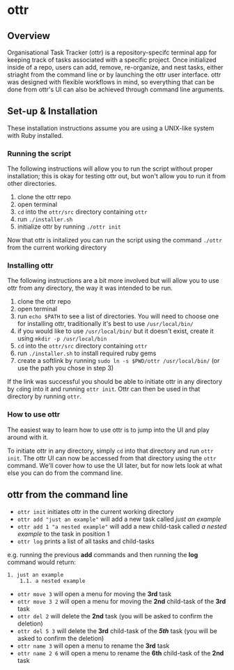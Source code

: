 # ottr

## Overview
Organisational Task Tracker (ottr) is a repository-specifc terminal app for keeping track of tasks associated with a specific project. 
Once initialized inside of a repo, users can add, remove, re-organize, and nest tasks, either striaght from the command line or by launching
the ottr user interface. ottr was designed with flexible workflows in mind, so everything that can be done from ottr's UI can also be achieved
through command line arguments.

## Set-up & Installation

These installation instructions assume you are using a UNIX-like system with Ruby installed.

### Running the script

The following instructions will allow you to run the script without proper installation;
this is okay for testing ottr out, but won't allow you to run it from other directories.

1. clone the ottr repo
1. open terminal
1. `cd` into the `ottr/src` directory containing `ottr`
1. run `./installer.sh`
1. initialize ottr by running `./ottr init`

Now that ottr is initalized you can run the script using the command `./ottr` from the current working directory 

### Installing ottr

The following instructions are a bit more involved but will allow you to use ottr from any directory, 
the way it was intended to be run.

1. clone the ottr repo
1. open terminal
1. run `echo $PATH` to see a list of directories. You will need to choose one for installing ottr, traditionally it's best to use `/usr/local/bin/`
1. if you would like to use `/usr/local/bin/` but it doesn't exist, create it using `mkdir -p /usr/local/bin`
1. `cd` into the `ottr/src` directory containing `ottr`
1. run `./installer.sh` to install required ruby gems
1. create a softlink by running `sudo ln -s $PWD/ottr /usr/local/bin/` (or use the path you chose in step 3)

If the link was successful you should be able to initiate ottr in any directory by `cd`ing into it and running `ottr init`. Ottr can then be used in that directory by running `ottr`.

### How to use ottr

The easiest way to learn how to use ottr is to jump into the UI and play around with it.

To initiate ottr in any directory, simply `cd` into that directory and run `ottr init`. The ottr UI can now be accessed from that directory using the `ottr` command. We'll cover how to use the UI later, but for now lets look at what else you can do from the command line.

## ottr from the command line

* `ottr init` initiates ottr in the current working directory
* `ottr add "just an example"` will add a new task called *just an example*
* `ottr add 1 "a nested example"` will add a new child-task called *a nested example* to the task in position 1
* `ottr log` prints a list of all tasks and child-tasks

e.g. running the previous **add** commands and then running the **log** command would return:
```
1. just an example
    1.1. a nested example
```

* `ottr move 3` will open a menu for moving the **3rd** task
* `ottr move 3 2` will open a menu for moving the **2nd** child-task of the **3rd** task
* `ottr del 2` will delete the **2nd** task (you will be asked to confirm the deletion)
* `ottr del 5 3` will delete the **3rd** child-task of the ***5th*** task (you will be asked to confirm the deletion)
* `ottr name 3` will open a menu to rename the **3rd** task
* `ottr name 2 6` will open a menu to rename the **6th** child-task of the **2nd** task


